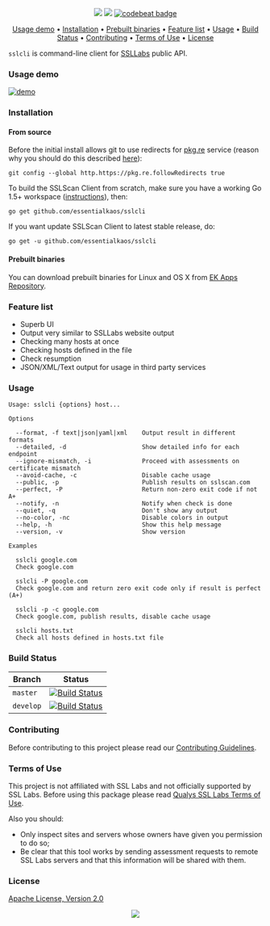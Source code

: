 <p align="center">
  <a href="https://travis-ci.org/essentialkaos/sslcli"><img src="https://travis-ci.org/essentialkaos/sslcli.svg?branch=master" /></a>
  <a href="https://goreportcard.com/report/github.com/essentialkaos/sslcli"><img src="https://goreportcard.com/badge/github.com/essentialkaos/sslcli" /></a>
  <a href="https://codebeat.co/projects/github-com-essentialkaos-sslcli-master"><img alt="codebeat badge" src="https://codebeat.co/badges/edc52bb1-c807-470b-8466-b86cc0cfcdbe" /></a>
</p>


<p align="center"><a href="#usage-demo">Usage demo</a> • <a href="#installation">Installation</a> • <a href="#prebuilt-binaries">Prebuilt binaries</a> • <a href="#feature-list">Feature list</a> • <a href="#usage">Usage</a> • <a href="#build-status">Build Status</a> • <a href="#contributing">Contributing</a> • <a href="#terms-of-use">Terms of Use</a> • <a href="#license">License</a></p>

`sslcli` is command-line client for <a href="https://www.ssllabs.com">SSLLabs</a> public API.

### Usage demo

[![demo](https://gh.kaos.io/sslcli-120.gif)](#usage-demo)

### Installation

#### From source

Before the initial install allows git to use redirects for [pkg.re](https://github.com/essentialkaos/pkgre) service (reason why you should do this described [here](https://github.com/essentialkaos/pkgre#git-support)):

```
git config --global http.https://pkg.re.followRedirects true
```

To build the SSLScan Client from scratch, make sure you have a working Go 1.5+ workspace ([instructions](https://golang.org/doc/install)), then:

```
go get github.com/essentialkaos/sslcli
```

If you want update SSLScan Client to latest stable release, do:

```
go get -u github.com/essentialkaos/sslcli
```

#### Prebuilt binaries

You can download prebuilt binaries for Linux and OS X from [EK Apps Repository](https://apps.kaos.io/sslcli/latest).

### Feature list

* Superb UI
* Output very similar to SSLLabs website output
* Checking many hosts at once
* Checking hosts defined in the file
* Check resumption
* JSON/XML/Text output for usage in third party services

### Usage

```
Usage: sslcli {options} host...

Options

  --format, -f text|json|yaml|xml    Output result in different formats
  --detailed, -d                     Show detailed info for each endpoint
  --ignore-mismatch, -i              Proceed with assessments on certificate mismatch
  --avoid-cache, -c                  Disable cache usage
  --public, -p                       Publish results on sslscan.com
  --perfect, -P                      Return non-zero exit code if not A+
  --notify, -n                       Notify when check is done
  --quiet, -q                        Don't show any output
  --no-color, -nc                    Disable colors in output
  --help, -h                         Show this help message
  --version, -v                      Show version

Examples

  sslcli google.com
  Check google.com

  sslcli -P google.com
  Check google.com and return zero exit code only if result is perfect (A+)

  sslcli -p -c google.com
  Check google.com, publish results, disable cache usage

  sslcli hosts.txt
  Check all hosts defined in hosts.txt file

```

### Build Status

| Branch | Status |
|--------|--------|
| `master` | [![Build Status](https://travis-ci.org/essentialkaos/sslcli.svg?branch=master)](https://travis-ci.org/essentialkaos/sslcli) |
| `develop` | [![Build Status](https://travis-ci.org/essentialkaos/sslcli.svg?branch=develop)](https://travis-ci.org/essentialkaos/sslcli) |

### Contributing

Before contributing to this project please read our [Contributing Guidelines](https://github.com/essentialkaos/contributing-guidelines#contributing-guidelines).

### Terms of Use

This project is not affiliated with SSL Labs and not officially supported by SSL Labs. Before using this package please read [Qualys SSL Labs Terms of Use](https://www.ssllabs.com/downloads/Qualys_SSL_Labs_Terms_of_Use.pdf).

Also you should:

* Only inspect sites and servers whose owners have given you permission to do so;
* Be clear that this tool works by sending assessment requests to remote SSL Labs servers and that this information will be shared with them.

### License

[Apache License, Version 2.0](http://www.apache.org/licenses/LICENSE-2.0)

<p align="center"><a href="https://essentialkaos.com"><img src="https://gh.kaos.io/ekgh.svg"/></a></p>
